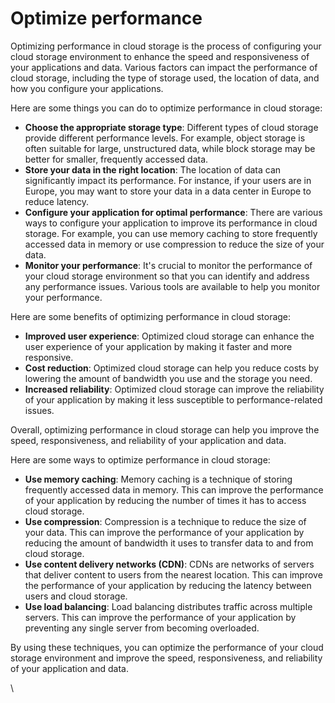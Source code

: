 # Optimize performance

Optimizing performance in cloud storage is the process of configuring your cloud storage environment to enhance the speed and responsiveness of your applications and data. Various factors can impact the performance of cloud storage, including the type of storage used, the location of data, and how you configure your applications.

Here are some things you can do to optimize performance in cloud storage:

* **Choose the appropriate storage type**: Different types of cloud storage provide different performance levels. For example, object storage is often suitable for large, unstructured data, while block storage may be better for smaller, frequently accessed data.
* **Store your data in the right location**: The location of data can significantly impact its performance. For instance, if your users are in Europe, you may want to store your data in a data center in Europe to reduce latency.
* **Configure your application for optimal performance**: There are various ways to configure your application to improve its performance in cloud storage. For example, you can use memory caching to store frequently accessed data in memory or use compression to reduce the size of your data.
* **Monitor your performance**: It's crucial to monitor the performance of your cloud storage environment so that you can identify and address any performance issues. Various tools are available to help you monitor your performance.

Here are some benefits of optimizing performance in cloud storage:

* **Improved user experience**: Optimized cloud storage can enhance the user experience of your application by making it faster and more responsive.
* **Cost reduction**: Optimized cloud storage can help you reduce costs by lowering the amount of bandwidth you use and the storage you need.
* **Increased reliability**: Optimized cloud storage can improve the reliability of your application by making it less susceptible to performance-related issues.

Overall, optimizing performance in cloud storage can help you improve the speed, responsiveness, and reliability of your application and data.

Here are some ways to optimize performance in cloud storage:

* **Use memory caching**: Memory caching is a technique of storing frequently accessed data in memory. This can improve the performance of your application by reducing the number of times it has to access cloud storage.
* **Use compression**: Compression is a technique to reduce the size of your data. This can improve the performance of your application by reducing the amount of bandwidth it uses to transfer data to and from cloud storage.
* **Use content delivery networks (CDN)**: CDNs are networks of servers that deliver content to users from the nearest location. This can improve the performance of your application by reducing the latency between users and cloud storage.
* **Use load balancing**: Load balancing distributes traffic across multiple servers. This can improve the performance of your application by preventing any single server from becoming overloaded.

By using these techniques, you can optimize the performance of your cloud storage environment and improve the speed, responsiveness, and reliability of your application and data.

\
